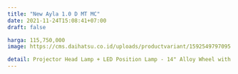 ```yaml
---
title: "New Ayla 1.0 D MT MC"
date: 2021-11-24T15:08:41+07:00
draft: false

harga: 115,750,000
image: https://cms.daihatsu.co.id/uploads/productvariant/1592549797095.png

detail: Projector Head Lamp + LED Position Lamp - 14" Alloy Wheel with Gunmetal Paint - Fog Lamp - Electric Body Color Outer Miror + Side Turn Lamp - Body Color Outer Handle - LED Rear Combination Lamp - Rear Spoiler With High Mount Stop Lamp - B-Pillar Blackout - Side Visor
---
```


